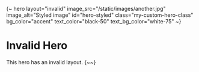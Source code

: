 {~ hero layout="invalid" image_src="/static/images/another.jpg" image_alt="Styled image" id="hero-styled" class="my-custom-hero-class" bg_color="accent" text_color="black-50" text_bg_color="white-75" ~}
# Invalid Hero
This hero has an invalid layout.
{~~}